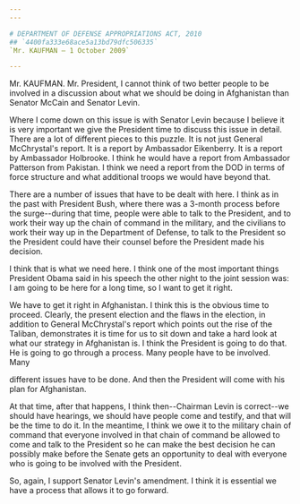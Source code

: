 ```yaml
---
---

# DEPARTMENT OF DEFENSE APPROPRIATIONS ACT, 2010
## `4400fa333e68ace5a13bd79dfc506335`
`Mr. KAUFMAN — 1 October 2009`

---
```



Mr. KAUFMAN. Mr. President, I cannot think of two better people to be 
involved in a discussion about what we should be doing in Afghanistan 
than Senator McCain and Senator Levin.

Where I come down on this issue is with Senator Levin because I 
believe it is very important we give the President time to discuss this 
issue in detail. There are a lot of different pieces to this puzzle. It 
is not just General McChrystal's report. It is a report by Ambassador 
Eikenberry. It is a report by Ambassador Holbrooke. I think he would 
have a report from Ambassador Patterson from Pakistan. I think we need 
a report from the DOD in terms of force structure and what additional 
troops we would have beyond that.

There are a number of issues that have to be dealt with here. I think 
as in the past with President Bush, where there was a 3-month process 
before the surge--during that time, people were able to talk to the 
President, and to work their way up the chain of command in the 
military, and the civilians to work their way up in the Department of 
Defense, to talk to the President so the President could have their 
counsel before the President made his decision.

I think that is what we need here. I think one of the most important 
things President Obama said in his speech the other night to the joint 
session was: I am going to be here for a long time, so I want to get it 
right.

We have to get it right in Afghanistan. I think this is the obvious 
time to proceed. Clearly, the present election and the flaws in the 
election, in addition to General McChrystal's report which points out 
the rise of the Taliban, demonstrates it is time for us to sit down and 
take a hard look at what our strategy in Afghanistan is. I think the 
President is going to do that. He is going to go through a process. 
Many people have to be involved. Many


different issues have to be done. And then the President will come with 
his plan for Afghanistan.

At that time, after that happens, I think then--Chairman Levin is 
correct--we should have hearings, we should have people come and 
testify, and that will be the time to do it. In the meantime, I think 
we owe it to the military chain of command that everyone involved in 
that chain of command be allowed to come and talk to the President so 
he can make the best decision he can possibly make before the Senate 
gets an opportunity to deal with everyone who is going to be involved 
with the President.

So, again, I support Senator Levin's amendment. I think it is 
essential we have a process that allows it to go forward.